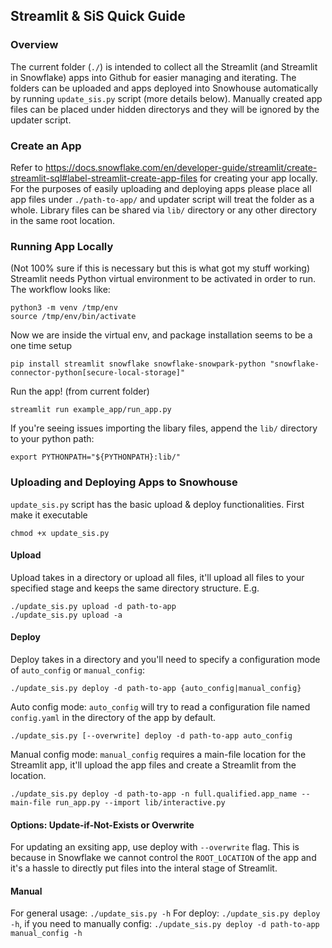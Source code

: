 ## Streamlit & SiS Quick Guide

### Overview
The current folder (`./`) is intended to collect all the Streamlit (and Streamlit in Snowflake) apps into Github for easier managing and iterating. The folders can be uploaded and apps deployed into Snowhouse automatically by running `update_sis.py` script (more details below). Manually created app files can be placed under hidden directorys and they will be ignored by the updater script.

### Create an App
Refer to https://docs.snowflake.com/en/developer-guide/streamlit/create-streamlit-sql#label-streamlit-create-app-files for creating your app locally. For the purposes of easily uploading and deploying apps please place all app files under `./path-to-app/` and updater script will treat the folder as a whole. Library files can be shared via `lib/` directory or any other directory in the same root location.

### Running App Locally
(Not 100% sure if this is necessary but this is what got my stuff working)
Streamlit needs Python virtual environment to be activated in order to run. The workflow looks like:
```
python3 -m venv /tmp/env
source /tmp/env/bin/activate
```
Now we are inside the virtual env, and package installation seems to be a one time setup
```
pip install streamlit snowflake snowflake-snowpark-python "snowflake-connector-python[secure-local-storage]"
```
Run the app! (from current folder)
```
streamlit run example_app/run_app.py
```
If you're seeing issues importing the libary files, append the `lib/` directory to your python path:
```
export PYTHONPATH="${PYTHONPATH}:lib/"
```

### Uploading and Deploying Apps to Snowhouse
`update_sis.py` script has the basic upload & deploy functionalities. First make it executable
```
chmod +x update_sis.py
```

#### Upload
Upload takes in a directory or upload all files, it'll upload all files to your specified stage and keeps the same directory structure. E.g.
```
./update_sis.py upload -d path-to-app
./update_sis.py upload -a
```

#### Deploy
Deploy takes in a directory and you'll need to specify a configuration mode of `auto_config` or `manual_config`:
```
./update_sis.py deploy -d path-to-app {auto_config|manual_config}
```
Auto config mode: `auto_config` will try to read a configuration file named `config.yaml` in the directory of the app by default.
```
./update_sis.py [--overwrite] deploy -d path-to-app auto_config
```
Manual config mode: `manual_config` requires a main-file location for the Streamlit app, it'll upload the app files and create a Streamlit from the location.
```
./update_sis.py deploy -d path-to-app -n full.qualified.app_name --main-file run_app.py --import lib/interactive.py
```

#### Options: Update-if-Not-Exists or Overwrite
For updating an exsiting app, use deploy with `--overwrite` flag. This is because in Snowflake we cannot control the `ROOT_LOCATION` of the app and it's a hassle to directly put files into the interal stage of Streamlit.

#### Manual
For general usage: `./update_sis.py -h`
For deploy: `./update_sis.py deploy -h`, if you need to manually config: `./update_sis.py deploy -d path-to-app manual_config -h`
